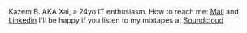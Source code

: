 Kazem B. AKA Xai, a 24yo IT enthusiasm.
How to reach me: [Mail](mailto:kaaxem@yahoo.com) and [Linkedin](https://www.linkedin.com/in/kazem-bolandnazar/)
I'll be happy if you listen to my mixtapes at [Soundcloud](https://soundcloud.com/xaiq)

